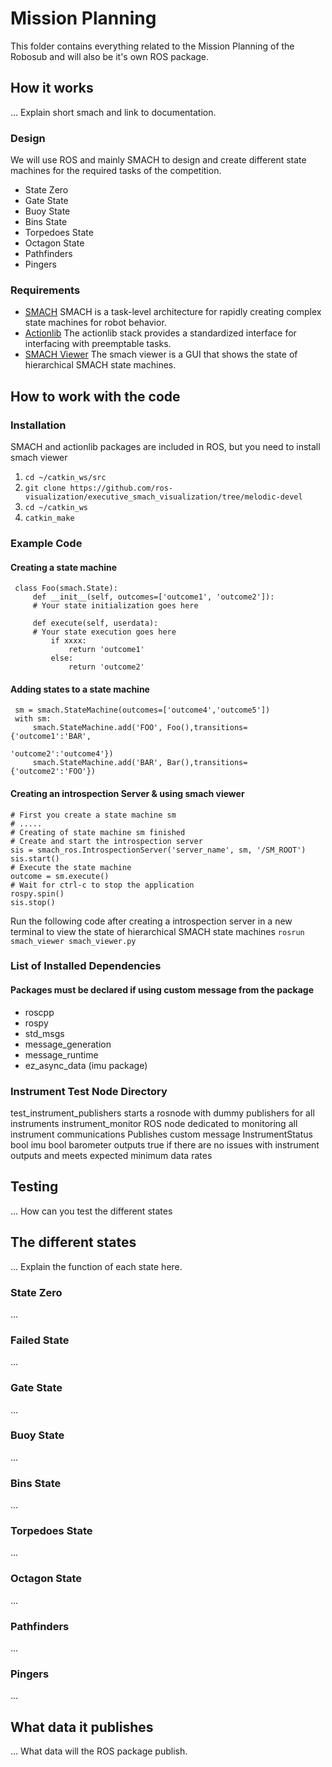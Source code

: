 # Mission Planning
This folder contains everything related to the Mission Planning of the Robosub and will also be it's own ROS package.

## How it works
... Explain short smach and link to documentation.

### Design
We will use ROS and mainly SMACH to design and create different state machines for the required tasks of the competition.
- State Zero
- Gate State
- Buoy State
- Bins State
- Torpedoes State
- Octagon State
- Pathfinders
- Pingers

### Requirements
- [SMACH](https://wiki.ros.org/smach?distro=melodic)
SMACH is a task-level architecture for rapidly creating complex state machines for robot behavior.
- [Actionlib](http://wiki.ros.org/actionlib)
The actionlib stack provides a standardized interface for interfacing with preemptable tasks.
- [SMACH Viewer](http://wiki.ros.org/smach_viewer)
The smach viewer is a GUI that shows the state of hierarchical SMACH state machines.

## How to work with the code
### Installation

SMACH and actionlib packages are included in ROS, but you need to install smach viewer

1. `cd ~/catkin_ws/src`
2. `git clone https://github.com/ros-visualization/executive_smach_visualization/tree/melodic-devel`
3. `cd ~/catkin_ws`
4. `catkin_make`

### Example Code
#### Creating a state machine
	 class Foo(smach.State):
		 def __init__(self, outcomes=['outcome1', 'outcome2']):
		 # Your state initialization goes here

		 def execute(self, userdata):
		 # Your state execution goes here
			 if xxxx:
				 return 'outcome1'
			 else:
				 return 'outcome2'

#### Adding states to a state machine
	 sm = smach.StateMachine(outcomes=['outcome4','outcome5'])
	 with sm:
		 smach.StateMachine.add('FOO', Foo(),transitions={'outcome1':'BAR',
														  'outcome2':'outcome4'})
		 smach.StateMachine.add('BAR', Bar(),transitions={'outcome2':'FOO'})

#### Creating an introspection Server & using smach viewer
	# First you create a state machine sm
	# .....
	# Creating of state machine sm finished
	# Create and start the introspection server
	sis = smach_ros.IntrospectionServer('server_name', sm, '/SM_ROOT')
	sis.start()
	# Execute the state machine
	outcome = sm.execute()
	# Wait for ctrl-c to stop the application
	rospy.spin()
	sis.stop()

Run the following code after creating a introspection server in a new terminal to view the state of hierarchical SMACH state machines
 `rosrun smach_viewer smach_viewer.py`


### List of Installed Dependencies
#### Packages must be declared if using custom message from the package
- roscpp
- rospy
- std_msgs
- message_generation
- message_runtime
- ez_async_data (imu package)

### Instrument Test Node Directory
test_instrument_publishers
	starts a rosnode with dummy publishers for all instruments
instrument_monitor
	ROS node dedicated to monitoring all instrument communications
	Publishes custom message
		InstrumentStatus
			bool imu
			bool barometer
	outputs true if there are no issues with instrument outputs and meets expected minimum data rates

## Testing
... How can you test the different states

## The different states
... Explain the function of each state here.

### State Zero
...

### Failed State
...

### Gate State
...

### Buoy State
...

### Bins State
...

### Torpedoes State
...

### Octagon State
...

### Pathfinders
...

### Pingers
...




## What data it publishes
... What data will the ROS package publish.
